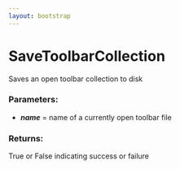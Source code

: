 ```yaml
---
layout: bootstrap
---
```


# SaveToolbarCollection

Saves an open toolbar collection to disk
          

### Parameters:

- ***name*** = name of a currently open toolbar file
        

### Returns:


True or False indicating success or failure
        


